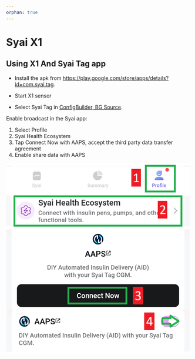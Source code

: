 ```yaml
---
orphan: true
---
```


# Syai X1


## Using X1 And Syai Tag app

-   Install the apk from <https://play.google.com/store/apps/details?id=com.syai.tag>. 

-   Start X1 sensor

- Select Syai Tag in [ConfigBuilder, BG Source](#Config-Builder-bg-source).

Enable broadcast in the Syai app:

1. Select Profile
2. Syai Health Ecosystem
3. Tap Connect Now with AAPS, accept the third party data transfer agreement
4. Enable share data with AAPS

![Syai](../images/Syai.png)
